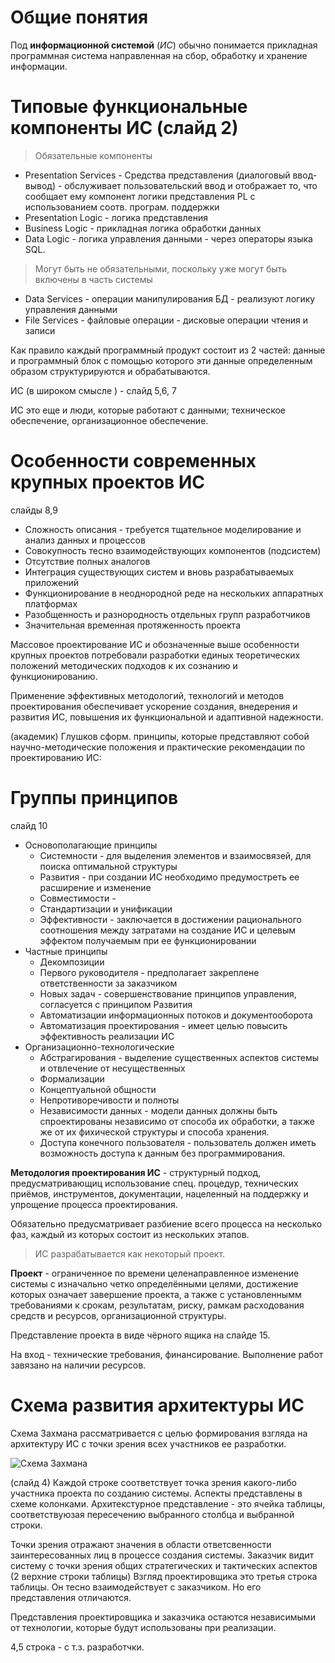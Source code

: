# Общие понятия

Под **информационной системой** (_ИС_) обычно понимается прикладная программная система направленная на сбор, обработку и хранение информации. 

# Типовые функциональные компоненты ИС (слайд 2)

> Обязательные компоненты
* Presentation Services - Средства представления (диалоговый ввод-вывод) - обслуживает пользовательский ввод и отображает то, что сообщает ему компонент логики представления PL с использованием соотв. програм. поддержки
* Presentation Logic - логика представления 
* Business Logic - прикладная логика обработки данных
* Data Logic - логика управления данными - через операторы языка SQL.

> Могут быть не обязательными, поскольку уже могут быть включены в часть системы 
* Data Services - операции манипулирования БД - реализуют логику управления данными
* File Services - файловые операции - дисковые операции чтения и записи

Как правило каждый программный продукт состоит из 2 частей: данные и программный блок с помощью которого эти данные определенным образом структурируются и обрабатываются. 

ИС (в широком смысле ) - слайд 5,6, 7

ИС это еще и люди, которые работают с данными; техническое обеспечение, организационное обеспечение. 

# Особенности современных крупных проектов ИС 
слайды 8,9
* Сложность описания - требуется тщательное моделирование и анализ данных и процессов
* Совокупность тесно взаимодействующих компонентов (подсистем) 
* Отсутствие полных аналогов 
* Интеграция существующих систем и вновь разрабатываемых приложений
* Функционирование в неоднородной реде на нескольких аппаратных платформах
* Разобщенность и разнородность отдельных групп разработчиков
* Значительная временная протяженность проекта 

Массовое проектирование ИС и обозначенные выше особенности крупных проектов потребовали разработки единых теоретических положений методических подходов к их сознанию и функционированию. 

Применение эффективных методологий, технологий и методов проектирования обеспечивает ускорение создания, внедерения и развития ИС, повышения их функциональной и адаптивной надежности. 

(академик) Глушков сформ. принципы, которые представляют собой научно-методические положения и практические рекомендации по проектированию ИС:

# Группы принципов
слайд 10
* Основополагающие принципы
    - Системности - для выделения элементов и взаимосвязей, для поиска оптимальной структуры
    - Развития - при создании ИС необходимо предумостреть ее расширение и изменение
    - Совместимости - 
    - Стандартизации и унификации
    - Эффективности - заключается в достижении рационального соотношения между затратами на создание ИС и целевым эффектом получаемым при ее функционировании  
* Частные принципы 
    - Декомпозиции
    - Первого руководителя - предполагает закреплене ответственности за заказчиком 
    - Новых задач - совершенствование принципов управления, согласуется с принципом Развития
    - Автоматизации информационных потоков и документооборота 
    - Автоматизация проектирования - имеет целью повысить эффективность реализации ИС
* Организационно-технологические 
    - Абстрагирования - выделение существенных аспектов системы и отвлечение от несущественных
    - Формализации
    - Концептуальной общности 
    - Непротиворечивости и полноты
    - Независимости данных - модели данных должны быть спроектированы независимо от способа их обработки, а также же от их фихической структуры и способа хранения. 
    - Доступа конечного пользователя - пользователь должен иметь возможность доступа к данным без программирования.

**Методология проектирования ИС** - структурный подход, предусматривающиц использование спец. процедур, технических приёмов, инструментов, документации, нацеленный на поддержку и упрощение процесса проектирования.

Обязательно предусматривает разбиение всего процесса на несколько фаз, каждый из которых состоит из нескольких этапов.

> ИС разрабатывается как некоторый проект.

**Проект** - ограниченное по времени целенаправленное изменение системы с изначально четко определёнными целями, достижение которых означает завершение проекта, а также с установленнымм требованиями к срокам, результатам, риску, рамкам расходования средств и ресурсов, организационной структуры.

Представление проекта в виде чёрного ящика на слайде 15.

На вход - технические требования, финансирование. Выполнение работ завязано на наличии ресурсов. 

# Схема развития архитектуры ИС

Схема Захмана рассматривается с целью формирования взгляда на архитектуру ИС с точки зрения всех участников ее разработки. 

![Схема Захмана](https://studme.org/htm/img/29/1704/13.png)

(слайд 4)
Каждой строке соответствует точка зрения какого-либо участника проекта по созданию системы. 
Аспекты представлены в схеме колонками. 
Архитекстурное представление - это ячейка таблицы, соответствуюзая пересечению выбранного столбца и выбранной строки. 


Точки зрения отражают значения в области ответсвенности заинтересованных лиц в процессе создания системы. 
Заказчик видит систему с точки зрения общих стратегических и тактических аспектов (2 верхние строки таблицы)
Взгляд проектировщика это третья строка таблицы. Он тесно взаимодействует с заказчиком. Но его представления отличаются. 

Представления проектировщика и заказчика остаются независимыми от технологии, которые будут использованы при реализации. 

4,5 строка - с т.з. разработчки. 



 

